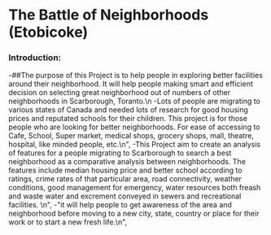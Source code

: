 # The Battle of Neighborhoods (Etobicoke)
### Introduction:
-##The purpose of this Project is to help people in exploring better facilities around their neighborhood. It will help people making smart and efficient decision on selecting great neighborhood out of numbers of other neighborhoods in Scarborough, Toranto.\n
 -Lots of people are migrating to various states of Canada and needed lots of research for good housing prices and reputated schools for their children. This project is for those people who are looking for better neighborhoods. For ease of accessing to Cafe, School, Super market, medical shops, grocery shops, mall, theatre, hospital, like minded people, etc.\n",
-This Project aim to create an analysis of features for a people migrating to Scarborough to search a best neighborhood as a comparative analysis between neighborhoods. The features include median housing price and better school according to ratings, crime rates of that particular area, road connectivity, weather conditions, good management for emergency, water resources both freash and waste water and excrement conveyed in sewers and recreational facilities. \n",
-"it will help people to get awareness of the area and neighborhood before moving to a new city, state, country or place for their work or to start a new fresh life.\n",
  
   
